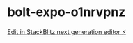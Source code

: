 # bolt-expo-o1nrvpnz

[Edit in StackBlitz next generation editor ⚡️](https://stackblitz.com/~/github.com/mrlukyman/bolt-expo-o1nrvpnz)